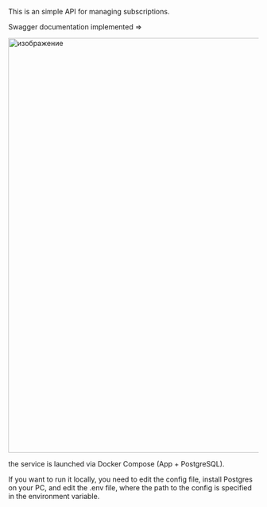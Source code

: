 This is an simple API for managing subscriptions.

Swagger documentation implemented => 

<img width="1904" height="835" alt="изображение" src="https://github.com/user-attachments/assets/c4397355-24b9-4f07-bb48-d9aa0e8ff7ed" />


the service is launched via Docker Compose (App + PostgreSQL). 

If you want to run it locally, you need to edit the config file, install Postgres on your PC, and edit the .env file, where the path to the config is specified in the environment variable.

